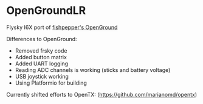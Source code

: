 # OpenGroundLR
Flysky I6X port of [fishpepper's OpenGround](https://github.com/fishpepper/OpenGround)

Differences to OpenGround:

* Removed frsky code
* Added button matrix
* Added UART logging
* Reading ADC channels is working (sticks and battery voltage)
* USB joystick working
* Using Platformio for building

Currently shifted efforts to OpenTX: (https://github.com/marianomd/opentx)
